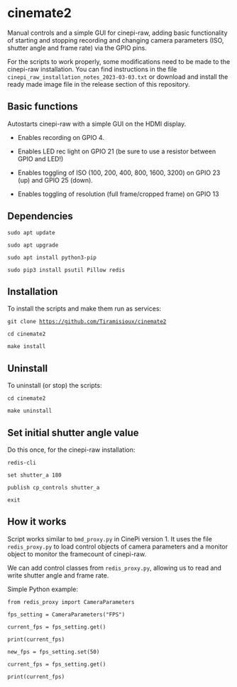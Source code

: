 # cinemate2
Manual controls and a simple GUI for cinepi-raw, adding basic functionality of starting and stopping recording and changing camera parameters (ISO, shutter angle and frame rate) via the GPIO pins.

For the scripts to work properly, some modifications need to be made to the cinepi-raw installation. You can find instructions in the file <code>cinepi_raw_installation_notes_2023-03-03.txt</code> or download and install the ready made image file in the release section of this repository.

## Basic functions

Autostarts cinepi-raw with a simple GUI on the HDMI display.

- Enables recording on GPIO 4.

- Enables LED rec light on GPIO 21 (be sure to use a resistor between GPIO and LED!)

- Enables toggling of ISO (100, 200, 400, 800, 1600, 3200) on GPIO 23 (up) and GPIO 25 (down). 

- Enables toggling of resolution (full frame/cropped frame) on GPIO 13

## Dependencies
<code>sudo apt update</code>

<code>sudo apt upgrade</code>

<code>sudo apt install python3-pip</code>

<code>sudo pip3 install psutil Pillow redis</code>

## Installation

To install the scripts and make them run as services:

<code>git clone https://github.com/Tiramisioux/cinemate2</code>

<code>cd cinemate2</code>

<code>make install</code>

## Uninstall

To uninstall (or stop) the scripts:

<code>cd cinemate2</code>

<code>make uninstall</code>

## Set initial shutter angle value

Do this once, for the cinepi-raw installation: 

<code>redis-cli</code>

<code>set shutter_a 180</code>

<code>publish cp_controls shutter_a</code>

<code>exit</code> 

## How it works

Script works similar to <code>bmd_proxy.py</code> in CinePi version 1. It uses the file  <code>redis_proxy.py</code> to load control objects of camera parameters and a monitor object to monitor the framecount of cinepi-raw. 

We can add control classes from <code>redis_proxy.py</code>, allowing us to read and write shutter angle and frame rate.

Simple Python example:

<code>from redis_proxy import CameraParameters</code>

<code>fps_setting = CameraParameters("FPS")</code>

<code>current_fps = fps_setting.get()</code>

<code>print(current_fps)</code>

<code>new_fps = fps_setting.set(50)</code>

<code>current_fps = fps_setting.get()</code>

<code>print(current_fps)</code>







